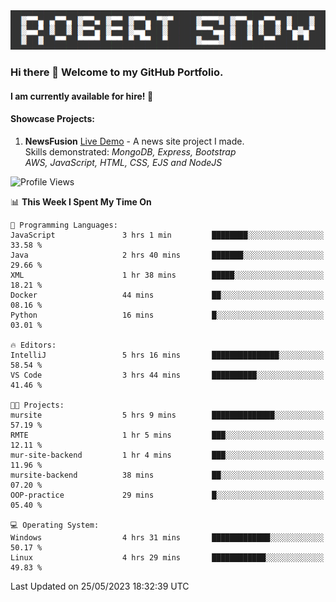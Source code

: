 <img alt="myname" src="assets/name.png" />

### Hi there 👋 Welcome to my GitHub Portfolio.
#### I am currently available for hire!  :briefcase:

#### Showcase Projects:

1. **NewsFusion** [Live Demo](https://news-1-f7223358.deta.app/) - A news site project I made.\
Skills demonstrated: *MongoDB, Express, Bootstrap\
AWS, JavaScript, HTML, CSS, EJS and NodeJS*

<!--START_SECTION:waka-->
![Profile Views](http://img.shields.io/badge/Profile%20Views-7-blue)

📊 **This Week I Spent My Time On** 

```text
💬 Programming Languages: 
JavaScript               3 hrs 1 min         ████████░░░░░░░░░░░░░░░░░   33.58 % 
Java                     2 hrs 40 mins       ███████░░░░░░░░░░░░░░░░░░   29.66 % 
XML                      1 hr 38 mins        █████░░░░░░░░░░░░░░░░░░░░   18.21 % 
Docker                   44 mins             ██░░░░░░░░░░░░░░░░░░░░░░░   08.16 % 
Python                   16 mins             █░░░░░░░░░░░░░░░░░░░░░░░░   03.01 % 

🔥 Editors: 
IntelliJ                 5 hrs 16 mins       ███████████████░░░░░░░░░░   58.54 % 
VS Code                  3 hrs 44 mins       ██████████░░░░░░░░░░░░░░░   41.46 % 

🐱‍💻 Projects: 
mursite                  5 hrs 9 mins        ██████████████░░░░░░░░░░░   57.19 % 
RMTE                     1 hr 5 mins         ███░░░░░░░░░░░░░░░░░░░░░░   12.11 % 
mur-site-backend         1 hr 4 mins         ███░░░░░░░░░░░░░░░░░░░░░░   11.96 % 
mursite-backend          38 mins             ██░░░░░░░░░░░░░░░░░░░░░░░   07.20 % 
OOP-practice             29 mins             █░░░░░░░░░░░░░░░░░░░░░░░░   05.40 % 

💻 Operating System: 
Windows                  4 hrs 31 mins       █████████████░░░░░░░░░░░░   50.17 % 
Linux                    4 hrs 29 mins       ████████████░░░░░░░░░░░░░   49.83 % 
```


 Last Updated on 25/05/2023 18:32:39 UTC
<!--END_SECTION:waka-->

<!--
**robjsnow/robjsnow** is a ✨ _special_ ✨ repository because its `README.md` (this file) appears on your GitHub profile.

Here are some ideas to get you started:

- 🔭 I’m currently working on ...
- 🌱 I’m currently learning ...
- 👯 I’m looking to collaborate on ...
- 🤔 I’m looking for help with ...
- 💬 Ask me about ...
- 📫 How to reach me: ...
- 😄 Pronouns: ...
- ⚡ Fun fact: ...
-->
